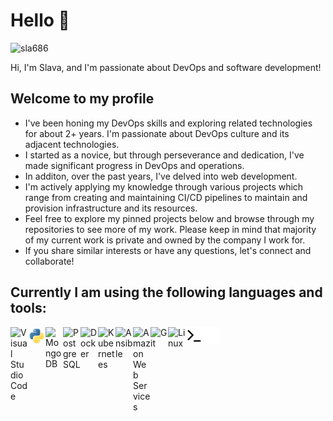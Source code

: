 # Hello 👋 

<p align="left"> <img src="https://komarev.com/ghpvc/?username=sla686&color=0e75b6&style=flat" alt="sla686" /> </p>

Hi, I'm Slava, and I'm passionate about DevOps and software development!

## Welcome to my profile

- I've been honing my DevOps skills and exploring related technologies for about 2+ years. I'm passionate about DevOps culture and its adjacent technologies.
- I started as a novice, but through perseverance and dedication, I've made significant progress in DevOps and operations.
- In additon, over the past years, I've delved into web development.
- I'm actively applying my knowledge through various projects which range from creating and maintaining CI/CD pipelines to maintain and provision infrastructure and its resources.
- Feel free to explore my pinned projects below and browse through my repositories to see more of my work. Please keep in mind that majority of my current work is private and owned by the company I work for.
- If you share similar interests or have any questions, let's connect and collaborate!

<!--
Here are some ideas to get you started:

- 🔭 I’m currently working on ...
- 🌱 I’m currently learning ...
- 👯 I’m looking to collaborate on ...
- 🤔 I’m looking for help with ...
- 💬 Ask me about ...
- 📫 How to reach me: ...
- 😄 Pronouns: ...
- ⚡ Fun fact: ...
-->

## Currently I am using the following languages and tools:

<img align="left" alt="Visual Studio Code" width="28px" src="https://cdn.jsdelivr.net/gh/devicons/devicon/icons/vscode/vscode-original.svg" />
<!-- <img align="left" alt="HTML5" width="28px" src="https://cdn.jsdelivr.net/gh/devicons/devicon/icons/html5/html5-original.svg" /> -->
<!-- <img align="left" alt="CSS3" width="28px" src="https://cdn.jsdelivr.net/gh/devicons/devicon/icons/css3/css3-original.svg" /> -->
<!-- <img align="left" alt="Sass" width="28px" src="https://cdn.jsdelivr.net/gh/devicons/devicon/icons/sass/sass-original.svg" /> -->
<!-- <img align="left" alt="Material-UI" width="28px" src="https://cdn.jsdelivr.net/gh/devicons/devicon/icons/materialui/materialui-original.svg" /> -->
<!-- <img align="left" alt="JavaScript" width="28px" src="https://cdn.jsdelivr.net/gh/devicons/devicon/icons/javascript/javascript-original.svg" /> -->
<!-- <img align="left" alt="TypeScript" width="28px" src="https://cdn.jsdelivr.net/gh/devicons/devicon/icons/typescript/typescript-original.svg" /> -->
<!-- <img align="left" alt="React" width="28px" src="https://cdn.jsdelivr.net/gh/devicons/devicon/icons/react/react-original.svg" /> -->
<!-- <img align="left" alt="Redux" width="28px" src="https://cdn.jsdelivr.net/gh/devicons/devicon/icons/redux/redux-original.svg" /> -->
<img align="left" alt="Python" width="28px" src="./img/python.svg" />
<!-- <img align="left" alt="Node.js" width="28px" src="https://cdn.jsdelivr.net/gh/devicons/devicon/icons/nodejs/nodejs-original.svg" /> -->
<!-- <img align="left" alt="Express.js" width="28px" src="https://cdn.jsdelivr.net/gh/devicons/devicon/icons/express/express-original.svg" /> -->
<img align="left" alt="MongoDB" width="28px" src="https://cdn.jsdelivr.net/gh/devicons/devicon/icons/mongodb/mongodb-original.svg" />
<img align="left" alt="PostgreSQL" width="28px" src="https://cdn.jsdelivr.net/gh/devicons/devicon/icons/postgresql/postgresql-original.svg" />

<!-- <img align="left" alt="Webpack" width="28px" src="https://cdn.jsdelivr.net/gh/devicons/devicon/icons/webpack/webpack-original.svg" /> -->
<!-- <img align="left" alt="Babel" width="28px" src="https://cdn.jsdelivr.net/gh/devicons/devicon/icons/babel/babel-original.svg" /> -->
<!-- <img align="left" alt="ESLint" width="28px" src="https://cdn.jsdelivr.net/gh/devicons/devicon/icons/eslint/eslint-original.svg" /> -->

<img align="left" alt="Docker" width="28px" src="https://cdn.jsdelivr.net/gh/devicons/devicon/icons/docker/docker-original.svg" />
<img align="left" alt="Kubernetes" width="28px" src="https://cdn.jsdelivr.net/gh/devicons/devicon/icons/kubernetes/kubernetes-plain.svg" />
<img align="left" alt="Ansible" width="28px" src="https://cdn.jsdelivr.net/gh/devicons/devicon/icons/ansible/ansible-original.svg" />
<!-- <img align="left" alt="Jenkins" width="28px" src="https://cdn.jsdelivr.net/gh/devicons/devicon/icons/jenkins/jenkins-original.svg" /> -->
<img align="left" alt="Amazon Web Services" width="28px" src="https://cdn.jsdelivr.net/gh/devicons/devicon/icons/amazonwebservices/amazonwebservices-original.svg" />

<img align="left" alt="Git" width="28px" src="https://cdn.jsdelivr.net/gh/devicons/devicon/icons/git/git-original.svg" />
<!-- <img align="left" alt="GitHub" width="28px" src="https://user-images.githubusercontent.com/3369400/139448065-39a229ba-4b06-434b-bc67-616e2ed80c8f.png" /> -->
<!-- <img align="left" alt="Figma" width="28px" src="https://cdn.jsdelivr.net/gh/devicons/devicon/icons/figma/figma-original.svg" /> -->

<img align="left" alt="Linux" width="28px" src="https://cdn.jsdelivr.net/gh/devicons/devicon/icons/linux/linux-original.svg" />
<img align="left" alt="Terminal-light" width="28px" src="./img/terminal-light.svg" />
<img align="left" alt="Terminal-dark" width="28px" src="./img/terminal-dark.svg" />
